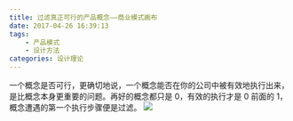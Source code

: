 ```yaml
---
title: 过滤真正可行的产品概念——商业模式画布
date: 2017-04-26 16:39:13
tags: 
    - 产品模式
    - 设计方法
categories: 设计理论
---
```

一个概念是否可行，更确切地说，一个概念能否在你的公司中被有效地执行出来，是比概念本身更重要的问题。再好的概念都只是 0，有效的执行才是 0 前面的 1，概念遭遇的第一个执行步骤便是过滤。
![](http://ww1.sinaimg.cn/mw690/006agIcvgy1g1kbtwjq37j30jg0eltfz.jpg)
